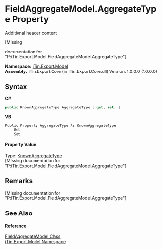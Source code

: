 # FieldAggregateModel.AggregateType Property 
Additional header content 

\[Missing <summary> documentation for "P:iTin.Export.Model.FieldAggregateModel.AggregateType"\]

**Namespace:**&nbsp;<a href="ef57ffcc-e95e-b212-5a46-9aa6f5a3511f">iTin.Export.Model</a><br />**Assembly:**&nbsp;iTin.Export.Core (in iTin.Export.Core.dll) Version: 1.0.0.0 (1.0.0.0)

## Syntax

**C#**<br />
``` C#
public KnownAggregateType AggregateType { get; set; }
```

**VB**<br />
``` VB
Public Property AggregateType As KnownAggregateType
	Get
	Set
```


#### Property Value
Type: <a href="f9596511-0892-ab32-6e81-5ba31efc6e4a">KnownAggregateType</a><br />\[Missing <value> documentation for "P:iTin.Export.Model.FieldAggregateModel.AggregateType"\]

## Remarks
\[Missing <remarks> documentation for "P:iTin.Export.Model.FieldAggregateModel.AggregateType"\]

## See Also


#### Reference
<a href="afa9b137-c521-7755-b96e-fedcd508a100">FieldAggregateModel Class</a><br /><a href="ef57ffcc-e95e-b212-5a46-9aa6f5a3511f">iTin.Export.Model Namespace</a><br />